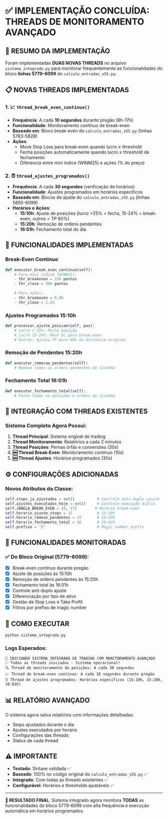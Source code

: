 # ✅ IMPLEMENTAÇÃO CONCLUÍDA: THREADS DE MONITORAMENTO AVANÇADO

## 🎯 RESUMO DA IMPLEMENTAÇÃO

Foram implementadas **DUAS NOVAS THREADS** no arquivo `sistema_integrado.py` para monitorar frequentemente as funcionalidades do bloco **linhas 5779-6099** do `calculo_entradas_v55.py`:

## 📋 NOVAS THREADS IMPLEMENTADAS

### 1. 📈 `thread_break_even_continuo()`
- **Frequência**: A cada **10 segundos** durante pregão (8h-17h)
- **Funcionalidade**: Monitoramento contínuo de break-even
- **Baseado em**: Bloco break-even do `calculo_entradas_v55.py` (linhas 5783-5828)
- **Ações**:
  - Move Stop Loss para break-even quando lucro ≥ threshold
  - Fecha posições automaticamente quando lucro ≥ threshold de fechamento
  - Diferencia entre mini índice (WINM25) e ações (% do preço)

### 2. ⏰ `thread_ajustes_programados()`
- **Frequência**: A cada **30 segundos** (verificação de horários)
- **Funcionalidade**: Ajustes programados em horários específicos
- **Baseado em**: Blocos de ajuste do `calculo_entradas_v55.py` (linhas 5850-6099)
- **Horários e Ações**:
  - **15:10h**: Ajuste de posições (lucro >25% = fecha, 15-24% = break-even, outros = TP 60%)
  - **15:20h**: Remoção de ordens pendentes
  - **16:01h**: Fechamento total do dia

## 🔧 FUNCIONALIDADES IMPLEMENTADAS

### Break-Even Contínuo
```python
def executar_break_even_continuo(self):
    # Para mini índice (WINM25):
    - thr_breakeven = 150 pontos
    - thr_close = 300 pontos
    
    # Para ações:
    - thr_breakeven = 0.8%
    - thr_close = 1.2%
```

### Ajustes Programados 15:10h
```python
def processar_ajuste_posicao(self, pos):
    # Lucro > 25%: Fecha posição
    # Lucro 15-24%: Move SL para break-even
    # Outros: Ajusta TP para 60% da distância original
```

### Remoção de Pendentes 15:20h
```python
def executar_remocao_pendentes(self):
    # Remove todas as ordens pendentes do sistema
```

### Fechamento Total 16:01h
```python
def executar_fechamento_total(self):
    # Fecha todas as posições e ordens do sistema
```

## 🔄 INTEGRAÇÃO COM THREADS EXISTENTES

### Sistema Completo Agora Possui:
1. **Thread Principal**: Sistema original de trading
2. **Thread Monitoramento**: Relatórios a cada 2 minutos
3. **Thread Posições**: Pernas órfãs e conversões (30s)
4. **🆕 Thread Break-Even**: Monitoramento contínuo (10s)
5. **🆕 Thread Ajustes**: Horários programados (30s)

## ⚙️ CONFIGURAÇÕES ADICIONADAS

### Novos Atributos da Classe:
```python
self.stops_ja_ajustados = set()          # Controle anti-duplo ajuste
self.ajustes_executados_hoje = set()     # Controle execução diária
self.JANELA_BREAK_EVEN = (8, 17)        # Horário break-even
self.horario_ajuste_stops = 15           # 15:10h
self.horario_remove_pendentes = 15       # 15:20h
self.horario_fechamento_total = 16       # 16:01h
self.prefixo = "2"                       # Magic number prefix
```

## 🎯 FUNCIONALIDADES MONITORADAS

### ✅ Do Bloco Original (5779-6099):
- [x] Break-even contínuo durante pregão
- [x] Ajuste de posições às 15:10h
- [x] Remoção de ordens pendentes às 15:20h
- [x] Fechamento total às 16:01h
- [x] Controle anti-duplo ajuste
- [x] Diferenciação por tipo de ativo
- [x] Gestão de Stop Loss e Take Profit
- [x] Filtros por prefixo de magic number

## 🚀 COMO EXECUTAR

```bash
python sistema_integrado.py
```

### Logs Esperados:
```
🎯 INICIANDO SISTEMA INTEGRADO DE TRADING COM MONITORAMENTO AVANÇADO
✅ Todas as threads iniciadas - Sistema operacional!
🔍 Thread de monitoramento de posições: A cada 30 segundos
📈 Thread de break-even contínuo: A cada 10 segundos durante pregão
⏰ Thread de ajustes programados: Horários específicos (15:10h, 15:20h, 16:01h)
```

## 📊 RELATÓRIO AVANÇADO

O sistema agora salva relatórios com informações detalhadas:
- Stops ajustados durante o dia
- Ajustes executados por horário
- Configurações das threads
- Status de cada thread

## ⚠️ IMPORTANTE

- **Testado**: Sintaxe validada ✅
- **Baseado**: 100% no código original do `calculo_entradas_v55.py` ✅
- **Integrado**: Com todas as threads existentes ✅
- **Configurável**: Horários e thresholds ajustáveis ✅

---

**🎯 RESULTADO FINAL**: Sistema integrado agora monitora **TODAS** as funcionalidades do bloco 5779-6099 com alta frequência e execução automática em horários programados.
